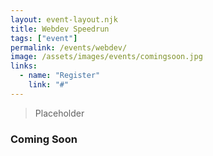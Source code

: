 ```yaml
---
layout: event-layout.njk
title: Webdev Speedrun
tags: ["event"]
permalink: /events/webdev/
image: /assets/images/events/comingsoon.jpg
links:
  - name: "Register"
    link: "#"
---
```


> Placeholder


### Coming Soon
